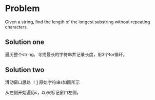 # Problem
Given a string, find the length of the longest substring without repeating characters.
## Solution one
遍历整个string，寻找最长的字符串并记录长度，用3个for循环。
## Solution two
滑动窗口思路
！[1](src/3.Longest_Substring_Without_Repeating_Characters/imgs/1.jpg)
原始字符串s如图所示

从左侧开始遍历s，以i来标记窗口左侧，
